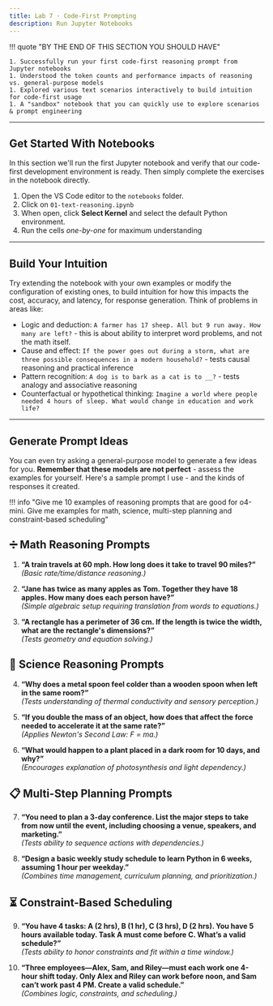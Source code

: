```yaml
---
title: Lab 7 · Code-First Prompting
description: Run Jupyter Notebooks
---
```


!!! quote "BY THE END OF THIS SECTION YOU SHOULD HAVE"

    1. Successfully run your first code-first reasoning prompt from Jupyter notebooks
    1. Understood the token counts and performance impacts of reasoning vs. general-purpose models
    1. Explored various text scenarios interactively to build intuition for code-first usage
    1. A "sandbox" notebook that you can quickly use to explore scenarios & prompt engineering

---

## Get Started With Notebooks

In this section we'll run the first Jupyter notebook and verify that our code-first development environment is ready. Then simply complete the exercises in the notebook directly.

1. Open the VS Code editor to the `notebooks` folder.
1. Click on `01-text-reasoning.ipynb`
1. When open, click **Select Kernel** and select the default Python environment.
1. Run the cells _one-by-one_ for maximum understanding


---

## Build Your Intuition

Try extending the notebook with your own examples or modify the configuration of existing ones, to build intuition for how this impacts the cost, accuracy, and latency, for response generation. Think of problems in areas like:

- Logic and deduction: `A farmer has 17 sheep. All but 9 run away. How many are left?` - this is about ability to interpret word problems, and not the math itself.
- Cause and effect: `If the power goes out during a storm, what are three possible consequences in a modern household?` - tests causal reasoning and practical inference
- Pattern recognition: `A dog is to bark as a cat is to __?` - tests analogy and associative reasoning
- Counterfactual or hypothetical thinking: `Imagine a world where people needed 4 hours of sleep. What would change in education and work life?`

---

## Generate Prompt Ideas

You can even try asking a general-purpose model to generate a few ideas for you. **Remember that these models are not perfect** - assess the examples for yourself. Here's a sample prompt I use - and the kinds of responses it created.

!!! info "Give me 10 examples of reasoning prompts that are good for o4-mini. Give me examples for math, science, multi-step planning and constraint-based scheduling"


## ➗ **Math Reasoning Prompts**

1. **“A train travels at 60 mph. How long does it take to travel 90 miles?”**  
   *(Basic rate/time/distance reasoning.)*

2. **“Jane has twice as many apples as Tom. Together they have 18 apples. How many does each person have?”**  
   *(Simple algebraic setup requiring translation from words to equations.)*

3. **“A rectangle has a perimeter of 36 cm. If the length is twice the width, what are the rectangle's dimensions?”**  
   *(Tests geometry and equation solving.)*

## 🔬 **Science Reasoning Prompts**

4. **“Why does a metal spoon feel colder than a wooden spoon when left in the same room?”**  
   *(Tests understanding of thermal conductivity and sensory perception.)*

5. **“If you double the mass of an object, how does that affect the force needed to accelerate it at the same rate?”**  
   *(Applies Newton's Second Law: F = ma.)*

6. **“What would happen to a plant placed in a dark room for 10 days, and why?”**  
   *(Encourages explanation of photosynthesis and light dependency.)*

## 📋 **Multi-Step Planning Prompts**

7. **“You need to plan a 3-day conference. List the major steps to take from now until the event, including choosing a venue, speakers, and marketing.”**  
   *(Tests ability to sequence actions with dependencies.)*

8. **“Design a basic weekly study schedule to learn Python in 6 weeks, assuming 1 hour per weekday.”**  
   *(Combines time management, curriculum planning, and prioritization.)*

## ⏳ **Constraint-Based Scheduling**

9. **“You have 4 tasks: A (2 hrs), B (1 hr), C (3 hrs), D (2 hrs). You have 5 hours available today. Task A must come before C. What’s a valid schedule?”**  
   *(Tests ability to honor constraints and fit within a time window.)*

10. **“Three employees—Alex, Sam, and Riley—must each work one 4-hour shift today. Only Alex and Riley can work before noon, and Sam can’t work past 4 PM. Create a valid schedule.”**  
   *(Combines logic, constraints, and scheduling.)*
